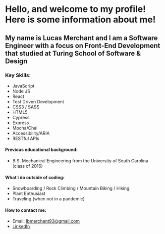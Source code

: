 # Hello, and welcome to my profile! Here is some information about me!

## My name is Lucas Merchant and I am a Software Engineer with a focus on Front-End Development that studied at Turing School of Software & Design

### Key Skills:
 * JavaScript
 * Node JS
 * React
 * Test Driven Development 
 * CSS3 / SASS 
 * HTML5
 * Cypress
 * Express
 * Mocha/Chai
 * Accessibility/ARIA
 * RESTful APIs

#### Previous educational background:
 * B.S. Mechanical Engineering from the University of South Carolina (class of 2016)

#### What I do outside of coding:
 * Snowboarding / Rock Climbing / Mountain Biking / Hiking
 * Plant Enthusiast 
 * Traveling (when not in a pandemic)

#### How to contact me:
 * Email: lbmerchant93@gmail.com
 * [LinkedIn](https://www.linkedin.com/in/lucas-merchant93/)
 
